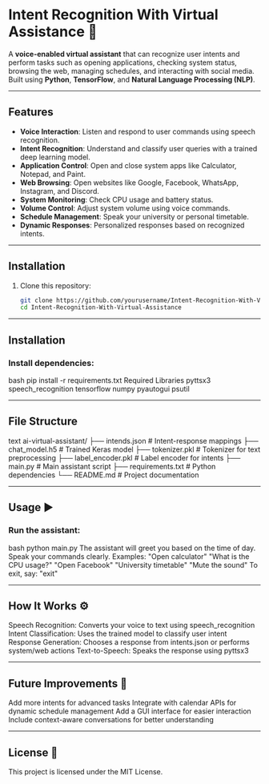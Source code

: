 # Intent Recognition With Virtual Assistance 🤖

A **voice-enabled virtual assistant** that can recognize user intents and perform tasks such as opening applications, checking system status, browsing the web, managing schedules, and interacting with social media. Built using **Python**, **TensorFlow**, and **Natural Language Processing (NLP)**.

---

## Features

- **Voice Interaction**: Listen and respond to user commands using speech recognition.
- **Intent Recognition**: Understand and classify user queries with a trained deep learning model.
- **Application Control**: Open and close system apps like Calculator, Notepad, and Paint.
- **Web Browsing**: Open websites like Google, Facebook, WhatsApp, Instagram, and Discord.
- **System Monitoring**: Check CPU usage and battery status.
- **Volume Control**: Adjust system volume using voice commands.
- **Schedule Management**: Speak your university or personal timetable.
- **Dynamic Responses**: Personalized responses based on recognized intents.

---

## Installation

1. Clone this repository:
   ```bash
   git clone https://github.com/yourusername/Intent-Recognition-With-Virtual-Assistance.git
   cd Intent-Recognition-With-Virtual-Assistance
   
---

## Installation
### Install dependencies:
bash
pip install -r requirements.txt
Required Libraries
pyttsx3
speech_recognition
tensorflow
numpy
pyautogui
psutil

---

## File Structure
text
ai-virtual-assistant/ 
├── intends.json        # Intent-response mappings
├── chat_model.h5       # Trained Keras model
├── tokenizer.pkl       # Tokenizer for text preprocessing
├── label_encoder.pkl   # Label encoder for intents
├── main.py             # Main assistant script
├── requirements.txt    # Python dependencies
└── README.md           # Project documentation

---

## Usage ▶️
### Run the assistant:
bash
python main.py
The assistant will greet you based on the time of day.
Speak your commands clearly. Examples:
"Open calculator"
"What is the CPU usage?"
"Open Facebook"
"University timetable"
"Mute the sound"
To exit, say: "exit"

---

## How It Works ⚙️
Speech Recognition: Converts your voice to text using speech_recognition
Intent Classification: Uses the trained model to classify user intent
Response Generation: Chooses a response from intents.json or performs system/web actions
Text-to-Speech: Speaks the response using pyttsx3

---

## Future Improvements 🚀
Add more intents for advanced tasks
Integrate with calendar APIs for dynamic schedule management
Add a GUI interface for easier interaction
Include context-aware conversations for better understanding

---

## License 📄
This project is licensed under the MIT License.

